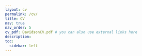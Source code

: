```yaml
---
layout: cv
permalink: /cv/
title: CV
nav: true
nav_order: 5
cv_pdf: DavidsonCV.pdf # you can also use external links here
description:  
toc:
  sidebar: left
---
```

